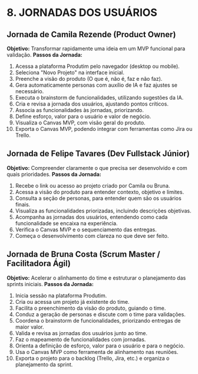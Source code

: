 # 8. JORNADAS DOS USUÁRIOS

## Jornada de Camila Rezende (Product Owner)
**Objetivo:** Transformar rapidamente uma ideia em um MVP funcional para validação.
**Passos da Jornada:**
1.  Acessa a plataforma Produtim pelo navegador (desktop ou mobile).
2.  Seleciona "Novo Projeto" na interface inicial.
3.  Preenche a visão do produto (O que é, não é, faz e não faz).
4.  Gera automaticamente personas com auxílio de IA e faz ajustes se necessário.
5.  Executa o brainstorm de funcionalidades, utilizando sugestões da IA.
6.  Cria e revisa a jornada dos usuários, ajustando pontos críticos.
7.  Associa as funcionalidades às jornadas, priorizando.
8.  Define esforço, valor para o usuário e valor de negócio.
9.  Visualiza o Canvas MVP, com visão geral do produto.
10. Exporta o Canvas MVP, podendo integrar com ferramentas como Jira ou Trello.

## Jornada de Felipe Tavares (Dev Fullstack Júnior)
**Objetivo:** Compreender claramente o que precisa ser desenvolvido e com quais prioridades.
**Passos da Jornada:**
1.  Recebe o link ou acesso ao projeto criado por Camila ou Bruna.
2.  Acessa a visão do produto para entender contexto, objetivo e limites.
3.  Consulta a seção de personas, para entender quem são os usuários finais.
4.  Visualiza as funcionalidades priorizadas, incluindo descrições objetivas.
5.  Acompanha as jornadas dos usuários, entendendo como cada funcionalidade se encaixa na experiência.
6.  Verifica o Canvas MVP e o sequenciamento das entregas.
7.  Começa o desenvolvimento com clareza no que deve ser feito.

## Jornada de Bruna Costa (Scrum Master / Facilitadora Ágil)
**Objetivo:** Acelerar o alinhamento do time e estruturar o planejamento das sprints iniciais.
**Passos da Jornada:**
1.  Inicia sessão na plataforma Produtim.
2.  Cria ou acessa um projeto já existente do time.
3.  Facilita o preenchimento da visão do produto, guiando o time.
4.  Conduz a geração de personas e discute com o time para validações.
5.  Coordena o brainstorm de funcionalidades, priorizando entregas de maior valor.
6.  Valida e revisa as jornadas dos usuários junto ao time.
7.  Faz o mapeamento de funcionalidades com jornadas.
8.  Orienta a definição de esforço, valor para o usuário e para o negócio.
9.  Usa o Canvas MVP como ferramenta de alinhamento nas reuniões.
10. Exporta o projeto para o backlog (Trello, Jira, etc.) e organiza o planejamento da sprint.